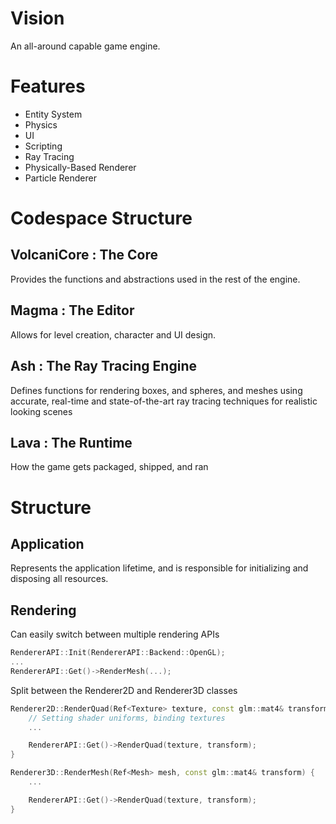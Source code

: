 # Vision
An all-around capable game engine.

# Features
- Entity System
- Physics
- UI
- Scripting
- Ray Tracing
- Physically-Based Renderer
- Particle Renderer

# Codespace Structure

## VolcaniCore : The Core
Provides the functions and abstractions used in the rest of the engine.

## Magma : The Editor
Allows for level creation, character and UI design.

## Ash : The Ray Tracing Engine
Defines functions for rendering boxes, and spheres, and meshes using accurate, real-time and state-of-the-art ray tracing techniques for realistic looking scenes

## Lava : The Runtime
How the game gets packaged, shipped, and ran

# Structure

## Application
Represents the application lifetime, and is responsible for initializing and disposing all resources.

## Rendering
Can easily switch between multiple rendering APIs
```cpp
RendererAPI::Init(RendererAPI::Backend::OpenGL);
...
RendererAPI::Get()->RenderMesh(...);
```

Split between the Renderer2D and Renderer3D classes
```cpp
Renderer2D::RenderQuad(Ref<Texture> texture, const glm::mat4& transform) {
	// Setting shader uniforms, binding textures
	...

	RendererAPI::Get()->RenderQuad(texture, transform);
}
```

```cpp
Renderer3D::RenderMesh(Ref<Mesh> mesh, const glm::mat4& transform) {
	...

	RendererAPI::Get()->RenderQuad(texture, transform);
}
```



